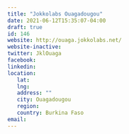 ```yaml
---
title: "Jokkolabs Ouagadougou"
date: 2021-06-12T15:35:07-04:00
draft: true
id: 146
website: http://ouaga.jokkolabs.net/
website-inactive: 
twitter: JklOuaga
facebook: 
linkedin: 
location: 
   lat: 
   lng: 
   address: ""
   city: Ouagadougou
   region: 
   country: Burkina Faso
email: 
---
```


